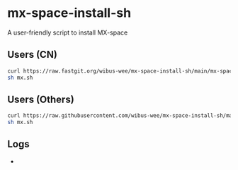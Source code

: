 # mx-space-install-sh

A user-friendly script to install MX-space

## Users (CN)

```bash
curl https://raw.fastgit.org/wibus-wee/mx-space-install-sh/main/mx-space-main.sh -o mx.sh
sh mx.sh
```

## Users (Others)

```bash
curl https://raw.githubusercontent.com/wibus-wee/mx-space-install-sh/main/mx-space-main.sh -o mx.sh
sh mx.sh
```

## Logs

- 